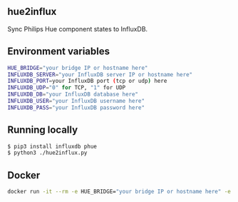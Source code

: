 hue2influx
----------

Sync Philips Hue component states to InfluxDB.

## Environment variables

```sh
HUE_BRIDGE="your bridge IP or hostname here"
INFLUXDB_SERVER="your InfluxDB server IP or hostname here"
INFLUXDB_PORT=your InfluxDB port (tcp or udp) here
INFLUXDB_UDP="0" for TCP, "1" for UDP
INFLUXDB_DB="your InfluxDB database here"
INFLUXDB_USER="your InfluxDB username here"
INFLUXDB_PASS="your InfluxDB password here"
```

## Running locally

```sh
$ pip3 install influxdb phue
$ python3 ./hue2influx.py
```

## Docker

```sh
docker run -it --rm -e HUE_BRIDGE="your bridge IP or hostname here" -e INFLUXDB_SERVER="your InfluxDB server IP or hostname here" -e ... mrusme/hue2influx:latest
```
